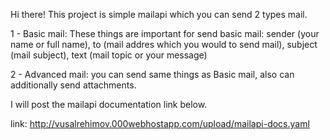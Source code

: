 Hi there!
This project is simple mailapi which you can send 2 types mail.

1 - Basic mail: These things are important for send basic mail: sender (your name or full name), to (mail addres which you would to send mail), subject (mail subject),
text (mail topic or your message)

2 - Advanced mail: you can send same things as Basic mail, also can additionally send attachments.

I will post the mailapi documentation link below.

link: http://vusalrehimov.000webhostapp.com/upload/mailapi-docs.yaml
